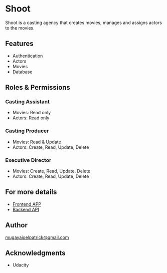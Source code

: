 # Shoot

Shoot is a casting agency that creates movies, manages and assigns actors to the movies.

## Features

* Authentication
* Actors
* Movies
* Database

## Roles & Permissions

### Casting Assistant

* Movies: Read only
* Actors: Read only

### Casting Producer

* Movies: Read & Update
* Actors: Create, Read, Update, Delete

### Executive Director

* Movies: Create, Read, Update, Delete
* Actors: Create, Read, Update, Delete

## For more details

* [Frontend APP](https://github.com/PatrickMugayaJoel/Shoot/tree/develop/frontend)
* [Backend API](https://github.com/PatrickMugayaJoel/Shoot/tree/develop/api)

## Author

mugayajoelpatrick@gmail.com
 
## Acknowledgments

* Udacity

